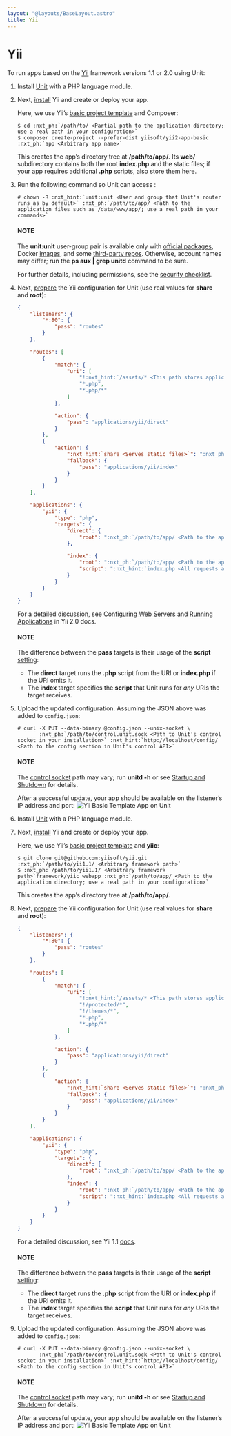 ```yaml
---
layout: "@layouts/BaseLayout.astro"
title: Yii
---
```

# Yii

To run apps based on the [Yii](https://www.yiiframework.com) framework
versions 1.1 or 2.0 using Unit:

1. Install [Unit](../installation.md#installation-precomp-pkgs) with a PHP language module.
2. Next, [install](https://www.yiiframework.com/doc/guide/2.0/en/start-installation)
   Yii and create or deploy your app.

   Here, we use Yii’s [basic project template](https://www.yiiframework.com/doc/guide/2.0/en/start-installation#installing-from-composer)
   and Composer:
   ```console
   $ cd :nxt_ph:`/path/to/ <Partial path to the application directory; use a real path in your configuration>`
   $ composer create-project --prefer-dist yiisoft/yii2-app-basic :nxt_ph:`app <Arbitrary app name>`
   ```

   This creates the app’s directory tree at **/path/to/app/**.
   Its **web/** subdirectory contains both the root
   **index.php** and the static files; if your app requires
   additional **.php** scripts, also store them here.
3. Run the following command so Unit can access :
   ```console
   # chown -R :nxt_hint:`unit:unit <User and group that Unit's router runs as by default>` :nxt_ph:`/path/to/app/ <Path to the application files such as /data/www/app/; use a real path in your commands>`
   ```

   #### NOTE
   The **unit:unit** user-group pair is available only with [official
   packages](../installation.md#installation-precomp-pkgs), Docker [images](../installation.md#installation-docker), and some [third-party repos](../installation.md#installation-community-repos).  Otherwise, account names may differ; run
   the **ps aux | grep unitd** command to be sure.

   For further details, including permissions, see the [security checklist](security.md#security-apps).
4. Next, [prepare](../configuration.md#configuration-php) the Yii configuration for
   Unit (use real values for **share** and **root**):
   ```json
   {
       "listeners": {
           "*:80": {
               "pass": "routes"
           }
       },

       "routes": [
           {
               "match": {
                   "uri": [
                       "!:nxt_hint:`/assets/* <This path stores application data that shouldn't be run as code>`",
                       "*.php",
                       "*.php/*"
                   ]
               },

               "action": {
                   "pass": "applications/yii/direct"
               }
           },
           {
               "action": {
                   ":nxt_hint:`share <Serves static files>`": ":nxt_ph:`/path/to/app/ <Path to the application directory; use a real path in your configuration>`web$uri",
                   "fallback": {
                       "pass": "applications/yii/index"
                   }
               }
           }
       ],

       "applications": {
           "yii": {
               "type": "php",
               "targets": {
                   "direct": {
                       "root": ":nxt_ph:`/path/to/app/ <Path to the application directory; use a real path in your configuration>`web/"
                   },

                   "index": {
                       "root": ":nxt_ph:`/path/to/app/ <Path to the application directory; use a real path in your configuration>`web/",
                       "script": ":nxt_hint:`index.php <All requests are handled by a single script>`"
                   }
               }
           }
       }
   }
   ```

   For a detailed discussion, see [Configuring Web Servers](https://www.yiiframework.com/doc/guide/2.0/en/start-installation#configuring-web-servers)
   and [Running Applications](https://www.yiiframework.com/doc/guide/2.0/en/start-workflow) in
   Yii 2.0 docs.

   #### NOTE
   The difference between the **pass** targets is their usage of
   the **script** [setting](../configuration.md#configuration-php):
   - The **direct** target runs the **.php** script from the
     URI or **index.php** if the URI omits it.
   - The **index** target specifies the **script** that Unit
     runs for *any* URIs the target receives.
5. Upload the updated configuration.  Assuming the JSON above was added to
   `config.json`:
   ```console
   # curl -X PUT --data-binary @config.json --unix-socket \
          :nxt_ph:`/path/to/control.unit.sock <Path to Unit's control socket in your installation>` :nxt_hint:`http://localhost/config/ <Path to the config section in Unit's control API>`
   ```

   #### NOTE
   The [control socket](../controlapi.md#configuration-socket) path may vary; run
   **unitd -h** or see [Startup and Shutdown](source.md#source-startup) for details.

   After a successful update, your app should be available on the
   listener’s IP address and port:
   ![Yii Basic Template App on Unit](/yii2.png)

1. Install [Unit](../installation.md#installation-precomp-pkgs) with a PHP language module.
2. Next, [install](https://www.yiiframework.com/doc/guide/1.1/en/quickstart.installation)
   Yii and create or deploy your app.

   Here, we use Yii’s [basic project template](https://www.yiiframework.com/doc/guide/1.1/en/quickstart.first-app)
   and **yiic**:
   ```console
   $ git clone git@github.com:yiisoft/yii.git :nxt_ph:`/path/to/yii1.1/ <Arbitrary framework path>`
   $ :nxt_ph:`/path/to/yii1.1/ <Arbitrary framework path>`framework/yiic webapp :nxt_ph:`/path/to/app/ <Path to the application directory; use a real path in your configuration>`
   ```

   This creates the app’s directory tree at **/path/to/app/**.
3. Next, [prepare](../configuration.md#configuration-php) the Yii configuration for
   Unit (use real values for **share** and **root**):
   ```json
   {
       "listeners": {
           "*:80": {
               "pass": "routes"
           }
       },

       "routes": [
           {
               "match": {
                   "uri": [
                       "!:nxt_hint:`/assets/* <This path stores application data that shouldn't be run as code>`",
                       "!/protected/*",
                       "!/themes/*",
                       "*.php",
                       "*.php/*"
                   ]
               },

               "action": {
                   "pass": "applications/yii/direct"
               }
           },
           {
               "action": {
                   ":nxt_hint:`share <Serves static files>`": ":nxt_ph:`/path/to/app <Path to the application directory; use a real path in your configuration>`$uri",
                   "fallback": {
                       "pass": "applications/yii/index"
                   }
               }
           }
       ],

       "applications": {
           "yii": {
               "type": "php",
               "targets": {
                   "direct": {
                       "root": ":nxt_ph:`/path/to/app/ <Path to the application directory; use a real path in your configuration>`"
                   },
                   "index": {
                       "root": ":nxt_ph:`/path/to/app/ <Path to the application directory; use a real path in your configuration>`",
                       "script": ":nxt_hint:`index.php <All requests are handled by a single script>`"
                   }
               }
           }
       }
   }
   ```

   For a detailed discussion, see Yii 1.1 [docs](https://www.yiiframework.com/doc/guide/1.1/en/quickstart.first-app).

   #### NOTE
   The difference between the **pass** targets is their usage of
   the **script** [setting](../configuration.md#configuration-php):
   - The **direct** target runs the **.php** script from the
     URI or **index.php** if the URI omits it.
   - The **index** target specifies the **script** that Unit
     runs for *any* URIs the target receives.
4. Upload the updated configuration.  Assuming the JSON above was added to
   `config.json`:
   ```console
   # curl -X PUT --data-binary @config.json --unix-socket \
          :nxt_ph:`/path/to/control.unit.sock <Path to Unit's control socket in your installation>` :nxt_hint:`http://localhost/config/ <Path to the config section in Unit's control API>`
   ```

   #### NOTE
   The [control socket](../controlapi.md#configuration-socket) path may vary; run
   **unitd -h** or see [Startup and Shutdown](source.md#source-startup) for details.

   After a successful update, your app should be available on the
   listener’s IP address and port:
   ![Yii Basic Template App on Unit](/yii1.1.png)
